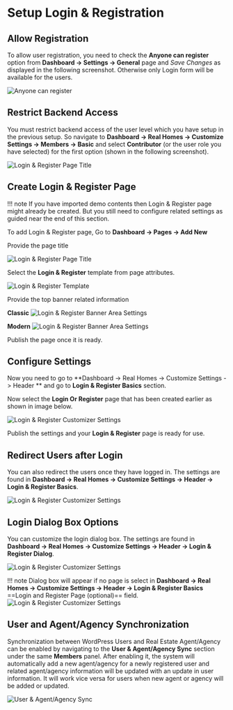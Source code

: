 # Setup Login & Registration

## Allow Registration

To allow user registration, you need to check the **Anyone can register** option from **Dashboard → Settings → General** page and *Save Changes* as displayed in the following screenshot. Otherwise only Login form will be available for the users.

![Anyone can register](images/member-pages/anyone_can_register.gif)

## Restrict Backend Access

You must restrict backend access of the user level which you have setup in the previous setup. So navigate to **Dashboard → Real Homes → Customize Settings → Members → Basic** and select **Contributor** (or the user role you have selected) for the first option (shown in the following screenshot).

![Login & Register Page Title](images/member-pages/restrict-backend-access.png)

## Create Login & Register Page

!!! note
    If you have imported demo contents then Login & Register page might already be created. But you still need to configure related settings as guided near the end of this section.

To add Login & Register page, Go to **Dashboard → Pages → Add New**

Provide the page title

![Login & Register Page Title](images/member-pages/login-register-page-title-gutenberg.png)

Select the **Login & Register** template from page attributes.
 
![Login & Register Template](images/member-pages/login-register-template.png)

Provide the top banner related information 

**Classic**
![Login & Register Banner Area Settings](images/add-content/top-banner-area-settings.png)

**Modern**
![Login & Register Banner Area Settings](images/add-content/top-banner-area-settings-mod.png)

Publish the page once it is ready.

## Configure Settings

Now you need to go to **Dashboard → Real Homes → Customize Settings -> Header ** and go to **Login & Register Basics** section.

Now select the **Login Or Register** page that has been created earlier as shown in image below.

![Login & Register Customizer Settings](images/member-pages/customizer-login-modal-1.png)

Publish the settings and your **Login & Register** page is ready for use.

## Redirect Users after Login

You can also redirect the users once they have logged in. The settings are found in **Dashboard → Real Homes → Customize Settings → Header  → Login & Register Basics**.

![Login & Register Customizer Settings](images/member-pages/customizer-login-modal-2.png)

## Login Dialog Box Options

You can customize the login dialog box. The settings are found in **Dashboard → Real Homes → Customize Settings → Header  → Login & Register Dialog**. 

![Login & Register Customizer Settings](images/member-pages/customizer-login-modal-3.png)

!!! note
    Dialog box will appear if no page is select in **Dashboard → Real Homes → Customize Settings -> Header -> Login & Register Basics** ==Login and Register Page (optional)== field.
    ![Login & Register Customizer Settings](images/member-pages/customizer-login-modal-4.png)

## User and Agent/Agency Synchronization

Synchronization between WordPress Users and Real Estate Agent/Agency can be enabled by navigating to the **User & Agent/Agency Sync** section under the same **Members** panel. After enabling it, the system will automatically add a new agent/agency for a newly registered user and related agent/agency information will be updated with an update in user information. It will work vice versa for users when new agent or agency will be added or updated.

![User & Agent/Agency Sync](images/member-pages/user-agent-agency-sync.png)
